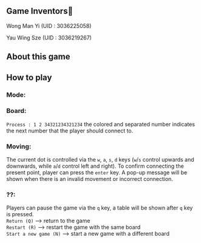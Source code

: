 ## Game Inventors🤖
Wong Man Yi (UID : 3036225058)

Yau Wing Sze (UID : 3036219267) 

## About this game

## How to play

### Mode: 

### Board:
`Process : 1 2 34321234321234`  the colored and separated number indicates the next number that the player should connect to.

### Moving:
The current dot is controlled via the `w`, `a`, `s`, `d` keys (`w`/`s` control upwards and downwards, while `a`/`d` control left and right). To confirm connecting the present point, player can press the `enter` key. A pop-up message will be shown when there is an invalid movement or incorrect connection.

### ??:
Players can pause the game via the `q` key, a table will be shown after `q` key is pressed.   
`Return (Q)` --> return to the game  
`Restart (R)` --> restart the game with the same board  
`Start a new game (N)` --> start a new game with a different board  
